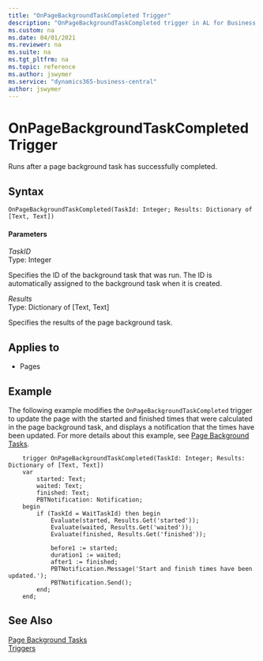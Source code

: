 ```yaml
---
title: "OnPageBackgroundTaskCompleted Trigger"
description: "OnPageBackgroundTaskCompleted trigger in AL for Business Central."
ms.custom: na
ms.date: 04/01/2021
ms.reviewer: na
ms.suite: na
ms.tgt_pltfrm: na
ms.topic: reference
ms.author: jswymer
ms.service: "dynamics365-business-central"
author: jswymer
---
```


# OnPageBackgroundTaskCompleted Trigger

Runs after a page background task has successfully completed.  

## Syntax  

```AL
OnPageBackgroundTaskCompleted(TaskId: Integer; Results: Dictionary of [Text, Text])  
```  

#### Parameters

*TaskID*  
Type: Integer  

Specifies the ID of the background task that was run. The ID is automatically assigned to the background task when it is created.  

*Results*  
Type: Dictionary of [Text, Text]  

Specifies the results of the page background task.

## Applies to

- Pages

## Example

The following example modifies the `OnPageBackgroundTaskCompleted` trigger to update the page with the started and finished times that were calculated in the page background task, and displays a notification that the times have been updated. For more details about this example, see [Page Background Tasks](../devenv-page-background-tasks.md).

```AL
    trigger OnPageBackgroundTaskCompleted(TaskId: Integer; Results: Dictionary of [Text, Text])
    var
        started: Text;
        waited: Text;
        finished: Text;
        PBTNotification: Notification;
    begin
        if (TaskId = WaitTaskId) then begin
            Evaluate(started, Results.Get('started'));
            Evaluate(waited, Results.Get('waited'));
            Evaluate(finished, Results.Get('finished'));

            before1 := started;
            duration1 := waited;
            after1 := finished;
            PBTNotification.Message('Start and finish times have been updated.');
            PBTNotification.Send();
        end;
    end;
```

## See Also

[Page Background Tasks](../devenv-page-background-tasks.md)  
[Triggers](devenv-triggers.md)  